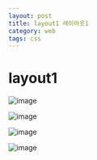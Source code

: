 ```yaml
---
layout: post
title: layout1 레이아웃1
category: web
tags: css
---
```


# layout1

![image](https://github.com/gunug/gunug.github.io/assets/52345276/3a7c66dd-6d3e-4d8c-9c34-22895621d408)

![image](https://github.com/gunug/gunug.github.io/assets/52345276/8643941f-4645-4494-80f2-fd92e879e2f2)

![image](https://github.com/gunug/gunug.github.io/assets/52345276/4894fec7-3cc1-43fa-8263-68adc2a9aca0)

![image](https://github.com/gunug/gunug.github.io/assets/52345276/ba2db1d9-fa64-424f-aaa9-8982c1ec3329)
